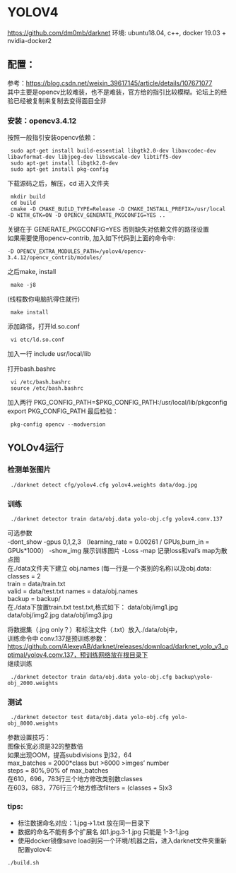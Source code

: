 # YOLOV4  
https://github.com/dm0mb/darknet
环境: ubuntu18.04, c++, docker 19.03 + nvidia-docker2  
## 配置：
参考：https://blog.csdn.net/weixin_39617145/article/details/107671077  
其中主要是opencv比较难装，也不是难装，官方给的指引比较模糊。论坛上的经验已经被复制来复制去变得面目全非  
### 安装：opencv3.4.12
按照一般指引安装opencv依赖：  
```
 sudo apt-get install build-essential libgtk2.0-dev libavcodec-dev libavformat-dev libjpeg-dev libswscale-dev libtiff5-dev
 sudo apt-get install libgtk2.0-dev
 sudo apt-get install pkg-config
```
下载源码之后，解压，cd 进入文件夹  
```
 mkdir build
 cd build
 cmake -D CMAKE_BUILD_TYPE=Release -D CMAKE_INSTALL_PREFIX=/usr/local -D WITH_GTK=ON -D OPENCV_GENERATE_PKGCONFIG=YES ..
```
关键在于 GENERATE_PKGCONFIG=YES 否则缺失对依赖文件的路径设置  
如果需要使用opencv-contrib, 加入如下代码到上面的命令中:
```
-D OPENCV_EXTRA_MODULES_PATH=/yolov4/opencv-3.4.12/opencv_contrib/modules/
```
之后make, install
```
 make -j8
```
(线程数你电脑抗得住就行)
```
 make install
```

添加路径，打开ld.so.conf
```
 vi etc/ld.so.conf
```
加入一行
include usr/local/lib

打开bash.bashrc
```
 vi /etc/bash.bashrc
 source /etc/bash.bashrc
```
加入两行
PKG_CONFIG_PATH=$PKG_CONFIG_PATH:/usr/local/lib/pkgconfig
export PKG_CONFIG_PATH
最后检验：
```
 pkg-config opencv --modversion
```
## YOLOv4运行
### 检测单张图片
```
 ./darknet detect cfg/yolov4.cfg yolov4.weights data/dog.jpg
```
### 训练
```
 ./darknet detector train data/obj.data yolo-obj.cfg yolov4.conv.137
```

可选参数  
-dont_show -gpus 0,1,2,3  （learning_rate = 0.00261 / GPUs,burn_in = GPUs*1000） -show_img 展示训练图片 -Loss -map 记录loss和val’s map为散点图  
在./data文件夹下建立 obj.names (每一行是一个类别的名称)以及obj.data:  
classes = 2  
train  = data/train.txt  
valid  = data/test.txt 
names = data/obj.names  
backup = backup/  
在./data下放置train.txt test.txt,格式如下：
data/obj/img1.jpg
data/obj/img2.jpg
data/obj/img3.jpg

将数据集（.jpg only？）和标注文件（.txt）放入./data/obj中，  
训练命令中 conv.137是预训练参数：https://github.com/AlexeyAB/darknet/releases/download/darknet_yolo_v3_optimal/yolov4.conv.137，预训练网络放在根目录下  
继续训练  
```
 ./darknet detector train data/obj.data yolo-obj.cfg backup\yolo-obj_2000.weights
```
### 测试
```
 ./darknet detector test data/obj.data yolo-obj.cfg yolo-obj_8000.weights
```
参数设置技巧：  
图像长宽必须是32的整数倍  
如果出现OOM，提高subdivisions 到32，64  
max_batches = 2000*class but >6000 >imges’ number  
steps = 80%,90% of max_batches  
在610，696，783行三个地方修改类别数classes  
在603，683，776行三个地方修改filters = (classes + 5)x3   
### tips:  
* 标注数据命名对应：1.jpg→1.txt 放在同一目录下  
* 数据的命名不能有多个扩展名 如1.jpg.3-1.jpg 只能是 1-3-1.jpg    
* 使用docker镜像save load到另一个环境/机器之后，进入darknet文件夹重新配置yolov4:  
```
./build.sh
```
